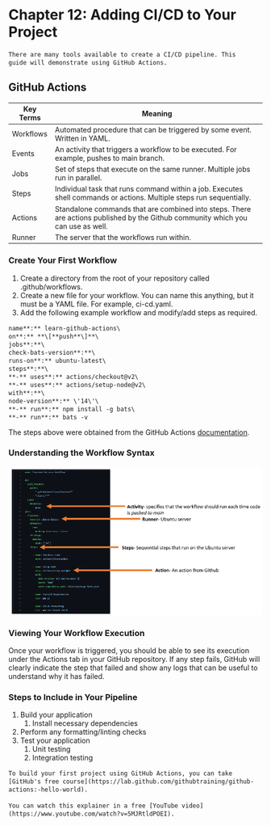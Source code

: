 # Chapter 12: Adding CI/CD to Your Project

```{note}
There are many tools available to create a CI/CD pipeline. This
guide will demonstrate using GitHub Actions.
```

## GitHub Actions

| Key Terms | Meaning                                                                                                                          |
|-----------|----------------------------------------------------------------------------------------------------------------------------------|
| Workflows | Automated procedure that can be triggered by some event. Written in YAML.                                                        |
| Events    | An activity that triggers a workflow to be executed. For example, pushes to main branch.                                         |
| Jobs      | Set of steps that execute on the same runner. Multiple jobs run in parallel.                                                     |
| Steps     | Individual task that runs command within a job. Executes shell commands or actions. Multiple steps run sequentially.             |
| Actions   | Standalone commands that are combined into steps. There are actions published by the Github community which you can use as well. | 
| Runner    | The server that the workflows run within.                                                                                        |

### Create Your First Workflow

1. Create a directory from the root of your repository called
    .github/workflows.
2. Create a new file for your workflow. You can name this anything, but
    it must be a YAML file. For example, ci-cd.yaml.
3. Add the following example workflow and modify/add steps as required.

```
name**:** learn-github-actions\
on**:** **\[**push**\]**\
jobs**:**\
check-bats-version**:**\
runs-on**:** ubuntu-latest\
steps**:**\
**-** uses**:** actions/checkout@v2\
**-** uses**:** actions/setup-node@v2\
with**:**\
node-version**:** \'14\'\
**-** run**:** npm install -g bats\
**-** run**:** bats -v
```

The steps above were obtained from the GitHub Actions
[documentation](https://docs.github.com/en/actions/learn-github-actions/understanding-github-actions#create-an-example-workflow).

### Understanding the Workflow Syntax

![](resources/workflow.png)

### Viewing Your Workflow Execution

Once your workflow is triggered, you should be able to see its execution
under the Actions tab in your GitHub repository. If any step fails,
GitHub will clearly indicate the step that failed and show any logs that
can be useful to understand why it has failed.

### Steps to Include in Your Pipeline

1. Build your application
    1.  Install necessary dependencies
2. Perform any formatting/linting checks
3. Test your application
    1.  Unit testing
    2.  Integration testing

```{admonition} Extra Resources
To build your first project using GitHub Actions, you can take 
[GitHub's free course](https://lab.github.com/githubtraining/github-actions:-hello-world).

You can watch this explainer in a free [YouTube video](https://www.youtube.com/watch?v=5MJRtldPOEI).
```
